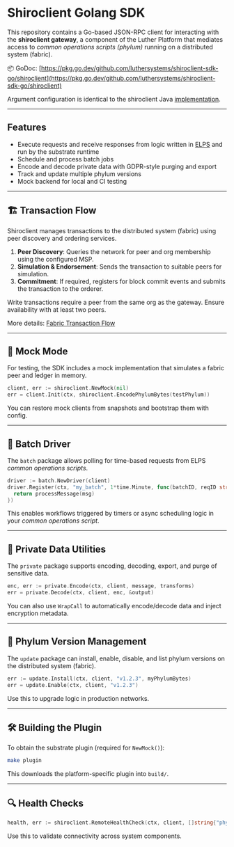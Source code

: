 # Shiroclient Golang SDK

This repository contains a Go-based JSON-RPC client for interacting with the **shiroclient gateway**, a component of the Luther Platform that mediates access to _common operations scripts (phylum)_ running on a distributed system (fabric).

📦 GoDoc: [https://pkg.go.dev/github.com/luthersystems/shiroclient-sdk-go/shiroclient](https://pkg.go.dev/github.com/luthersystems/shiroclient-sdk-go/shiroclient)

Argument configuration is identical to the shiroclient Java [implementation](https://github.com/luthersystems/shiroclient-sdk-java).

---

## Features

- Execute requests and receive responses from logic written in [ELPS](https://github.com/luthersystems/elps) and run by the substrate runtime
- Schedule and process batch jobs
- Encode and decode private data with GDPR-style purging and export
- Track and update multiple phylum versions
- Mock backend for local and CI testing

---

## 🏗️ Transaction Flow

Shiroclient manages transactions to the distributed system (fabric) using peer discovery and ordering services.

1. **Peer Discovery**: Queries the network for peer and org membership using the configured MSP.
2. **Simulation & Endorsement**: Sends the transaction to suitable peers for simulation.
3. **Commitment**: If required, registers for block commit events and submits the transaction to the orderer.

Write transactions require a peer from the same org as the gateway. Ensure availability with at least two peers.

More details: [Fabric Transaction Flow](https://hyperledger-fabric.readthedocs.io/en/release-2.2/txflow.html)

---

## 🧪 Mock Mode

For testing, the SDK includes a mock implementation that simulates a fabric peer and ledger in memory.

```go
client, err := shiroclient.NewMock(nil)
err = client.Init(ctx, shiroclient.EncodePhylumBytes(testPhylum))
```

You can restore mock clients from snapshots and bootstrap them with config.

---

## 🔁 Batch Driver

The `batch` package allows polling for time-based requests from ELPS _common operations scripts_.

```go
driver := batch.NewDriver(client)
driver.Register(ctx, "my_batch", 1*time.Minute, func(batchID, reqID string, msg json.RawMessage) (json.RawMessage, error) {
  return processMessage(msg)
})
```

This enables workflows triggered by timers or async scheduling logic in your _common operations script_.

---

## 🔐 Private Data Utilities

The `private` package supports encoding, decoding, export, and purge of sensitive data.

```go
enc, err := private.Encode(ctx, client, message, transforms)
err = private.Decode(ctx, client, enc, &output)
```

You can also use `WrapCall` to automatically encode/decode data and inject encryption metadata.

---

## 🧬 Phylum Version Management

The `update` package can install, enable, disable, and list phylum versions on the distributed system (fabric).

```go
err := update.Install(ctx, client, "v1.2.3", myPhylumBytes)
err = update.Enable(ctx, client, "v1.2.3")
```

Use this to upgrade logic in production networks.

---

## 🛠 Building the Plugin

To obtain the substrate plugin (required for `NewMock()`):

```bash
make plugin
```

This downloads the platform-specific plugin into `build/`.

---

## 🔍 Health Checks

```go
health, err := shiroclient.RemoteHealthCheck(ctx, client, []string{"phylum", "fabric_peer"})
```

Use this to validate connectivity across system components.
